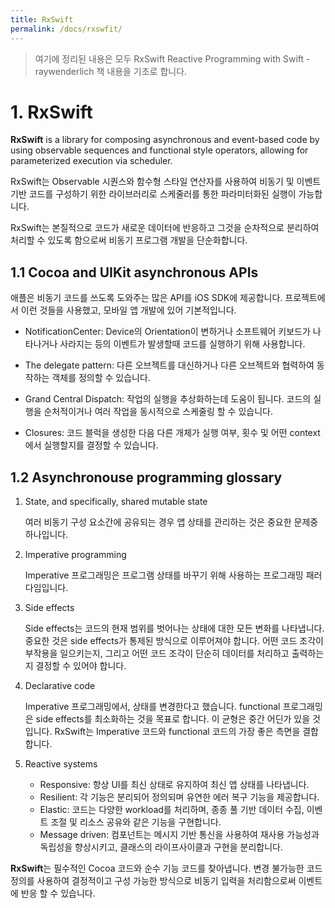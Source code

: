 ```yaml
---
title: RxSwift
permalink: /docs/rxswfit/
---
```


> 여기에 정리된 내용은 모두 RxSwift Reactive Programming with Swift - raywenderlich 책 내용을 기초로 합니다.

# 1. RxSwift

**RxSwift** is a library for composing asynchronous and event-based code by using observable sequences and functional style operators, allowing for parameterized execution via scheduler.

RxSwift는 Observable 시퀀스와 함수형 스타일 연산자를 사용하여 비동기 및 이벤트 기반 코드를 구성하기 위한 라이브러리로 스케줄러를 통한 파라미터화된 실행이 가능합니다.

RxSwift는 본질적으로 코드가 새로운 데이터에 반응하고 그것을 순차적으로 분리하여 처리할 수 있도록 함으로써 비동기 프로그램 개발을 단순화합니다.

## 1.1 Cocoa and UIKit asynchronous APIs

애플은 비동기 코드를 쓰도록 도와주는 많은 API를 iOS SDK에 제공합니다. 프로젝트에서 이런 것들을 사용했고, 모바일 앱 개발에 있어 기본적입니다.

- NotificationCenter: Device의 Orientation이 변하거나 소프트웨어 키보드가 나타나거나 사라지는 등의 이벤트가 발생할때 코드를 실행하기 위해 사용합니다.

- The delegate pattern: 다른 오브젝트를 대신하거나 다른 오브젝트와 협력하여 동작하는 객체를 정의할 수 있습니다.

- Grand Central Dispatch: 작업의 실행을 추상화하는데 도움이 됩니다. 코드의 실행을 순처적이거나 여러 작업을 동시적으로 스케줄링 할 수 있습니다.

- Closures: 코드 블럭을 생성한 다음 다른 개체가 실행 여부, 횟수 및 어떤 context에서 실행할지를 결정할 수 있습니다.

## 1.2 Asynchronouse programming glossary

1. State, and specifically, shared mutable state

    여러 비동기 구성 요소간에 공유되는 경우 앱 상태를 관리하는 것은 중요한 문제중 하나입니다.

2. Imperative programming

    Imperative 프로그래밍은 프로그램 상태를 바꾸기 위해 사용하는 프로그래밍 패러다임입니다.

3. Side effects

    Side effects는 코드의 현재 범위를 벗어나는 상태에 대한 모든 변화를 나타냅니다.
    중요한 것은 side effects가 통제된 방식으로 이루어져야 합니다. 어떤 코드 조각이 부작용을 일으키는지, 그리고 어떤 코드 조각이 단순히 데이터를 처리하고 출력하는지 결정할 수 있어야 합니다.

4. Declarative code

    Imperative 프로그래밍에서, 상태를 변경한다고 했습니다. functional 프로그래밍은 side effects를 최소화하는 것을 목표로 합니다. 이 균형은 중간 어딘가 있을 것입니다. RxSwift는 Imperative 코드와 functional 코드의 가장 좋은 측면을 결합합니다.

5. Reactive systems

    - Responsive: 항상 UI를 최신 상태로 유지하여 최신 앱 상태를 나타냅니다.
    - Resilient: 각 기능은 분리되어 정의되며 유연한 에러 복구 기능을 제공합니다.
    - Elastic: 코드는 다양한 workload를 처리하며, 종종 풀 기반 데이터 수집, 이벤트 조절 및 리소스 공유와 같은 기능을 구현합니다.
    - Message driven: 컴포넌트는 메시지 기반 통신을 사용하여 재사용 가능성과 독립성을 향상시키고, 클래스의 라이프사이클과 구현을 분리합니다.


**RxSwift**는 필수적인 Cocoa 코드와 순수 기능 코드를 찾아냅니다. 변경 불가능한 코드 정의를 사용하여 결정적이고 구성 가능한 방식으로 비동기 입력을 처리함으로써 이벤트에 반응 할 수 있습니다.


 
